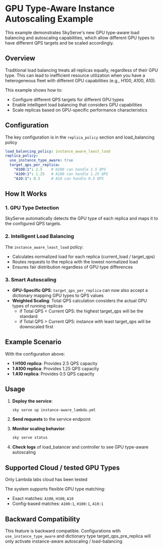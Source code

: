 # GPU Type-Aware Instance Autoscaling Example

This example demonstrates SkyServe's new GPU type-aware load balancing and autoscaling capabilities, which allow different GPU types to have different QPS targets and be scaled accordingly.

## Overview

Traditional load balancing treats all replicas equally, regardless of their GPU type. This can lead to inefficient resource utilization when you have a heterogeneous fleet with different GPU capabilities (e.g., H100, A100, A10).

This example shows how to:
- Configure different QPS targets for different GPU types
- Enable intelligent load balancing that considers GPU capabilities
- Scale replicas based on GPU-specific performance characteristics

## Configuration

The key configuration is in the `replica_policy` section and load_balancing policy

```yaml
load_balancing_policy: instance_aware_least_load
replica_policy:
  use_instance_type_aware: true
  target_qps_per_replica:
    "H100:1": 2.5    # H100 can handle 2.5 QPS
    "A100:1": 1.25   # A100 can handle 1.25 QPS
    "A10:1": 0.5     # A10 can handle 0.5 QPS
```

## How It Works

### 1. GPU Type Detection
SkyServe automatically detects the GPU type of each replica and maps it to the configured QPS targets.

### 2. Intelligent Load Balancing
The `instance_aware_least_load` policy:
- Calculates normalized load for each replica (current_load / target_qps)
- Routes requests to the replica with the lowest normalized load
- Ensures fair distribution regardless of GPU type differences

### 3. Smart Autoscaling
- **GPU-Specific QPS**: `target_qps_per_replica` can now also accept a dictionary mapping GPU types to QPS values
- **Weighted Scaling**: Total QPS calculation considers the actual GPU types of running replicas
    - if Total QPS < Current QPS: the highest target_qps will be the standard
    - if Total QPS > Current QPS: instance with least target_qps will be downscaled first

## Example Scenario

With the configuration above:
- **1 H100 replica**: Provides 2.5 QPS capacity
- **1 A100 replica**: Provides 1.25 QPS capacity
- **1 A10 replica**: Provides 0.5 QPS capacity

## Usage

1. **Deploy the service**:
   ```bash
   sky serve up instance-aware_lambda.yml
   ```

2. **Send requests** to the service endpoint

3. **Monitor scaling behavior**:
   ```bash
   sky serve status
   ```

4. **Check logs** of load_balancer and controller to see GPU type-aware autoscaling

## Supported Cloud / tested GPU Types
Only Lambda labs cloud has been tested

The system supports flexible GPU type matching:
- Exact matches: `A100`, `H100`, `A10`
- Config-based matches: `A100:1`, `H100:1`, `A10:1`

## Backward Compatibility

This feature is backward compatible. Configurations with `use_instance_type_aware` and dictionary type target_qps_pre_replica will only activate instance-aware autoscaling / load-balancing
